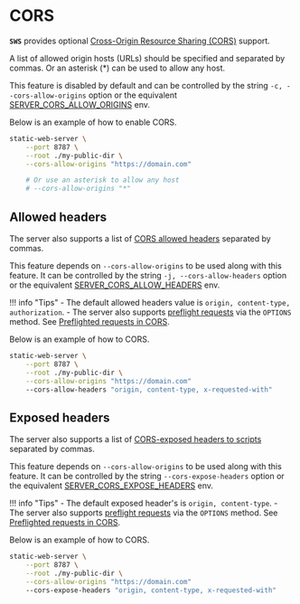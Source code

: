 # CORS

**`SWS`** provides optional [Cross-Origin Resource Sharing (CORS)](https://developer.mozilla.org/en-US/docs/Web/HTTP/CORS) support.

A list of allowed origin hosts (URLs) should be specified and separated by commas.
Or an asterisk (*) can be used to allow any host.

This feature is disabled by default and can be controlled by the string `-c, --cors-allow-origins` option or the equivalent [SERVER_CORS_ALLOW_ORIGINS](../configuration/environment-variables.md#server_cors_allow_origins) env.

Below is an example of how to enable CORS.

```sh
static-web-server \
    --port 8787 \
    --root ./my-public-dir \
    --cors-allow-origins "https://domain.com"

    # Or use an asterisk to allow any host
    # --cors-allow-origins "*"
```

## Allowed headers

The server also supports a list of [CORS allowed headers](https://developer.mozilla.org/en-US/docs/Web/HTTP/Headers/Access-Control-Allow-Headers) separated by commas.

This feature depends on `--cors-allow-origins` to be used along with this feature. It can be controlled by the string `-j, --cors-allow-headers` option or the equivalent [SERVER_CORS_ALLOW_HEADERS](../configuration/environment-variables.md#server_cors_allow_headers) env.

!!! info "Tips"
    - The default allowed headers value is `origin, content-type, authorization`.
    - The server also supports [preflight requests](https://developer.mozilla.org/en-US/docs/Glossary/Preflight_request) via the `OPTIONS` method. See [Preflighted requests in CORS](./http-methods.md#preflight-requests-in-cors).

Below is an example of how to CORS.

```sh
static-web-server \
    --port 8787 \
    --root ./my-public-dir \
    --cors-allow-origins "https://domain.com"
    --cors-allow-headers "origin, content-type, x-requested-with"
```

## Exposed headers

The server also supports a list of [CORS-exposed headers to scripts](https://developer.mozilla.org/en-US/docs/Web/HTTP/Headers/Access-Control-Expose-Headers) separated by commas.

This feature depends on `--cors-allow-origins` to be used along with this feature. It can be controlled by the string `--cors-expose-headers` option or the equivalent [SERVER_CORS_EXPOSE_HEADERS](../configuration/environment-variables.md#server_cors_expose_headers) env.

!!! info "Tips"
    - The default exposed header's is `origin, content-type`.
    - The server also supports [preflight requests](https://developer.mozilla.org/en-US/docs/Glossary/Preflight_request) via the `OPTIONS` method. See [Preflighted requests in CORS](./http-methods.md#preflight-requests-in-cors).

Below is an example of how to CORS.

```sh
static-web-server \
    --port 8787 \
    --root ./my-public-dir \
    --cors-allow-origins "https://domain.com"
    --cors-expose-headers "origin, content-type, x-requested-with"
```
